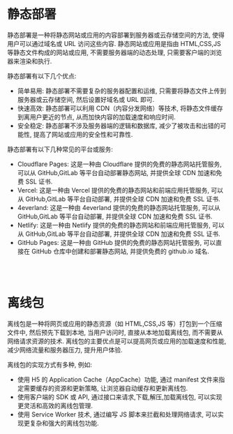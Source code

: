 # 静态部署

静态部署是一种将静态网站或应用的内容部署到服务器或云存储空间的方法, 使得用户可以通过域名或 URL 访问这些内容. 静态网站或应用是指由 HTML,CSS,JS 等静态文件构成的网站或应用, 不需要服务器端的动态处理, 只需要客户端的浏览器来渲染和执行.

静态部署有以下几个优点:

-   简单易用: 静态部署不需要复杂的服务器配置和运维, 只需要将静态文件上传到服务器或云存储空间, 然后设置好域名或 URL 即可.
-   快速高效: 静态部署可以利用 CDN（内容分发网络）等技术, 将静态文件缓存到离用户更近的节点, 从而加快内容的加载速度和响应时间.
-   安全稳定: 静态部署不涉及服务器端的逻辑和数据库, 减少了被攻击和出错的可能性, 提高了网站或应用的安全性和可靠性.

静态部署有以下几种常见的平台或服务:

-   Cloudflare Pages: 这是一种由 Cloudflare 提供的免费的静态网站托管服务, 可以从 GitHub,GitLab 等平台自动部署静态网站, 并提供全球 CDN 加速和免费 SSL 证书.
-   Vercel: 这是一种由 Vercel 提供的免费的静态网站和前端应用托管服务, 可以从 GitHub,GitLab 等平台自动部署, 并提供全球 CDN 加速和免费 SSL 证书.
-   4everland: 这是一种由 4everland 提供的免费的静态网站托管服务, 可以从 GitHub,GitLab 等平台自动部署, 并提供全球 CDN 加速和免费 SSL 证书.
-   Netlify: 这是一种由 Netlify 提供的免费的静态网站和前端应用托管服务, 可以从 GitHub,GitLab 等平台自动部署, 并提供全球 CDN 加速和免费 SSL 证书.
-   GitHub Pages: 这是一种由 GitHub 提供的免费的静态网站托管服务, 可以直接在 GitHub 仓库中创建和部署静态网站, 并提供免费的 github.io 域名.

<br><br>

# 离线包

离线包是一种将网页或应用的静态资源（如 HTML,CSS,JS 等）打包到一个压缩文件中, 然后预先下载到本地, 当用户访问时, 直接从本地加载离线包, 而不需要从网络请求资源的技术. 离线包的主要优点是可以提高网页或应用的加载速度和性能, 减少网络流量和服务器压力, 提升用户体验.

离线包的实现方式有多种, 例如:

-   使用 H5 的 Application Cache（AppCache）功能, 通过 manifest 文件来指定需要缓存的资源和更新策略, 让浏览器自动缓存和更新离线包.
-   使用客户端的 SDK 或 API, 通过接口来请求,下载,解压,加载离线包, 可以实现更灵活和高效的离线包管理.
-   使用 Service Worker 技术, 通过编写 JS 脚本来拦截和处理网络请求, 可以实现更复杂和强大的离线包功能.

<br>
